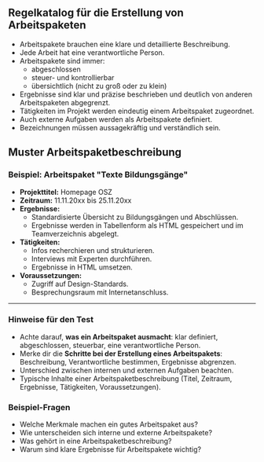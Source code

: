 ## Regelkatalog für die Erstellung von Arbeitspaketen

- Arbeitspakete brauchen eine klare und detaillierte Beschreibung.
- Jede Arbeit hat eine verantwortliche Person.
- Arbeitspakete sind immer:
  - abgeschlossen
  - steuer- und kontrollierbar
  - übersichtlich (nicht zu groß oder zu klein)
- Ergebnisse sind klar und präzise beschrieben und deutlich von anderen Arbeitspaketen abgegrenzt.
- Tätigkeiten im Projekt werden eindeutig einem Arbeitspaket zugeordnet.
- Auch externe Aufgaben werden als Arbeitspakete definiert.
- Bezeichnungen müssen aussagekräftig und verständlich sein.

## Muster Arbeitspaketbeschreibung

### Beispiel: Arbeitspaket "Texte Bildungsgänge"
- **Projekttitel:** Homepage OSZ
- **Zeitraum:** 11.11.20xx bis 25.11.20xx
- **Ergebnisse:**
  - Standardisierte Übersicht zu Bildungsgängen und Abschlüssen.
  - Ergebnisse werden in Tabellenform als HTML gespeichert und im Teamverzeichnis abgelegt.
- **Tätigkeiten:**
  - Infos recherchieren und strukturieren.
  - Interviews mit Experten durchführen.
  - Ergebnisse in HTML umsetzen.
- **Voraussetzungen:**
  - Zugriff auf Design-Standards.
  - Besprechungsraum mit Internetanschluss.

---

### Hinweise für den Test

- Achte darauf, **was ein Arbeitspaket ausmacht**: klar definiert, abgeschlossen, steuerbar, eine verantwortliche Person.
- Merke dir die **Schritte bei der Erstellung eines Arbeitspakets**: Beschreibung, Verantwortliche bestimmen, Ergebnisse abgrenzen.
- Unterschied zwischen internen und externen Aufgaben beachten.
- Typische Inhalte einer Arbeitspaketbeschreibung (Titel, Zeitraum, Ergebnisse, Tätigkeiten, Voraussetzungen).

### Beispiel-Fragen

- Welche Merkmale machen ein gutes Arbeitspaket aus?
- Wie unterscheiden sich interne und externe Arbeitspakete?
- Was gehört in eine Arbeitspaketbeschreibung?
- Warum sind klare Ergebnisse für Arbeitspakete wichtig?
